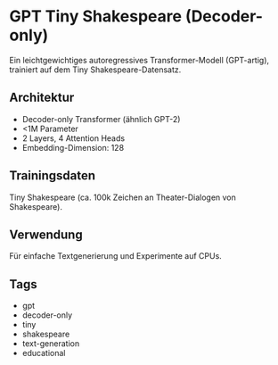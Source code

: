 # GPT Tiny Shakespeare (Decoder-only)

Ein leichtgewichtiges autoregressives Transformer-Modell (GPT-artig), trainiert auf dem Tiny Shakespeare-Datensatz.

## Architektur
- Decoder-only Transformer (ähnlich GPT-2)
- <1M Parameter
- 2 Layers, 4 Attention Heads
- Embedding-Dimension: 128

## Trainingsdaten
Tiny Shakespeare (ca. 100k Zeichen an Theater-Dialogen von Shakespeare).

## Verwendung
Für einfache Textgenerierung und Experimente auf CPUs.

## Tags
- gpt
- decoder-only
- tiny
- shakespeare
- text-generation
- educational
